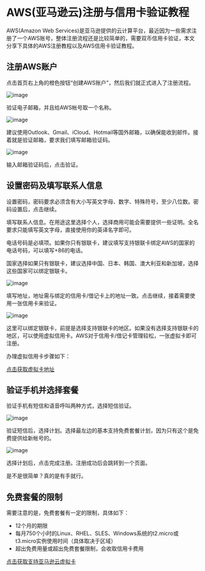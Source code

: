 # AWS(亚马逊云)注册与信用卡验证教程

AWS(Amazon Web Services)是亚马逊提供的云计算平台，最近因为一些需求注册了一个AWS账号，整体注册流程还是比较简单的，需要双币信用卡验证，本文分享下具体的AWS注册教程以及AWS信用卡验证教程。

## 注册AWS账户

点击首页右上角的橙色按钮“创建AWS账户”，然后我们就正式进入了注册流程。

![image](https://github.com/krein314/AWS/assets/169882321/f6caf5ad-e7ab-4301-b9a8-20e45ae13269)


验证电子邮箱，并且给AWS帐号取一个名称。

![image](https://github.com/krein314/AWS/assets/169882321/720522a0-5dd9-44ed-9636-1edb7e3ec9bb)


建议使用Outlook、Gmail、iCloud、Hotmail等国外邮箱，以确保能收到邮件。接着就是验证邮箱，要求我们填写邮箱验证码。

![image](https://github.com/krein314/AWS/assets/169882321/7beb55ae-19df-4e13-9038-51b18cacefe4)


输入邮箱验证码后，点击验证。

## 设置密码及填写联系人信息

设置密码，密码要求必须含有大小写英文字母、数字、特殊符号，至少八位数。密码设置后，点击继续。

填写联系人信息。在用途这里选择个人，选择商用可能会需要提供一些证明。全名要求只能填写英文字母，直接使用你的英译名字即可。

电话号码是必填项。如果你只有银联卡，建议填写支持银联卡绑定AWS的国家的电话号码，可以填写+86的电话。

国家选择如果只有银联卡，建议选择中国、日本、韩国、澳大利亚和新加坡，选择这些国家可以绑定银联卡。

![image](https://github.com/krein314/AWS/assets/169882321/dbdff258-872b-470f-bef8-5287afc13454)



填写地址，地址需与绑定的信用卡/借记卡上的地址一致。点击继续，接着需要使用一张信用卡来验证。

![image](https://github.com/krein314/AWS/assets/169882321/3f2f84d5-5f8e-4e83-872d-c2adde456480)


这里可以绑定银联卡，前提是选择支持银联卡的地区。如果没有选择支持银联卡的地区，可以使用虚拟信用卡。AWS对于信用卡/借记卡管理较松，一张虚拟卡即可注册。

办理虚拟信用卡步骤如下：

[点击获取虚拟卡地址](https://gpt.fomepay.com/#/pages/login/index?d=Q3DD80)

## 验证手机并选择套餐

验证手机有短信和语音呼叫两种方式，选择短信验证。

![image](https://github.com/krein314/AWS/assets/169882321/cc53ef19-d76a-45e2-8b1f-ee3d48de7786)


验证短信后，选择计划。选择最左边的基本支持免费套餐计划，因为只有这个是免费提供给新帐号的。

![image](https://github.com/krein314/AWS/assets/169882321/5ed717f5-6702-4063-88e3-1c5008c42d92)


选择计划后，点击完成注册。注册成功后会跳转到一个页面。

是不是很简单？真的是有手就行。

## 免费套餐的限制

需要注意的是，免费套餐有一定的限制，具体如下：

- 12个月的期限
- 每月750个小时的Linux、RHEL、SLES、Windows系统的t2.micro或t3.micro实例使用时间（具体取决于区域）
- 超出免费用量或超出免费套餐限制，会收取信用卡费用

[点击获取支持亚马逊云虚拟卡](https://gpt.fomepay.com/#/pages/login/index?d=Q3DD80)
